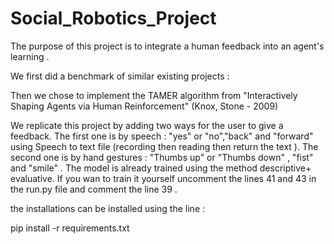 # Social_Robotics_Project
The purpose of this project is to integrate a human feedback into an agent's learning .

We first did a benchmark of similar existing projects :


Then we chose to implement  the TAMER algorithm from "Interactively Shaping Agents via Human Reinforcement" (Knox, Stone - 2009)

We replicate this project by adding two ways for the user to give a feedback.
The first one is by speech : "yes" or "no","back" and "forward" using Speech to text file (recording then reading then return the text ).
The second one is by hand gestures : "Thumbs up" or "Thumbs down" , "fist" and "smile" .
The model is already trained using the method descriptive+ evaluative.
If you wan to train it yourself uncomment the lines 41 and 43 in the run.py file and comment the line 39 .


the installations can be installed using the line :

pip install -r requirements.txt
